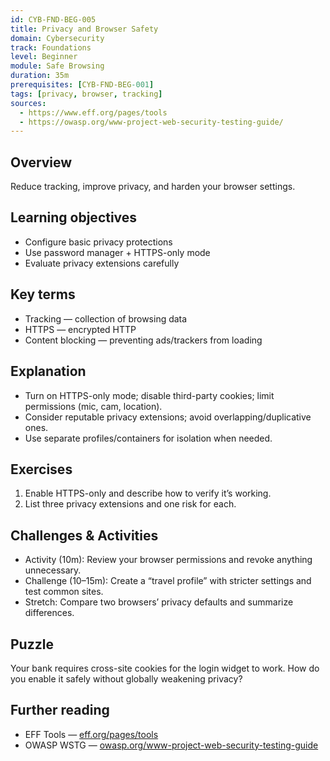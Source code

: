 ```yaml
---
id: CYB-FND-BEG-005
title: Privacy and Browser Safety
domain: Cybersecurity
track: Foundations
level: Beginner
module: Safe Browsing
duration: 35m
prerequisites: [CYB-FND-BEG-001]
tags: [privacy, browser, tracking]
sources:
  - https://www.eff.org/pages/tools
  - https://owasp.org/www-project-web-security-testing-guide/
---
```


## Overview

Reduce tracking, improve privacy, and harden your browser settings.

## Learning objectives

- Configure basic privacy protections
- Use password manager + HTTPS-only mode
- Evaluate privacy extensions carefully

## Key terms

- Tracking — collection of browsing data
- HTTPS — encrypted HTTP
- Content blocking — preventing ads/trackers from loading

## Explanation

- Turn on HTTPS-only mode; disable third-party cookies; limit permissions (mic, cam, location).
- Consider reputable privacy extensions; avoid overlapping/duplicative ones.
- Use separate profiles/containers for isolation when needed.

## Exercises

1. Enable HTTPS-only and describe how to verify it’s working.
2. List three privacy extensions and one risk for each.

## Challenges & Activities

- Activity (10m): Review your browser permissions and revoke anything unnecessary.
- Challenge (10–15m): Create a “travel profile” with stricter settings and test common sites.
- Stretch: Compare two browsers’ privacy defaults and summarize differences.

## Puzzle

Your bank requires cross-site cookies for the login widget to work. How do you enable it safely without globally weakening privacy?

## Further reading

- EFF Tools — [eff.org/pages/tools](https://www.eff.org/pages/tools)
- OWASP WSTG — [owasp.org/www-project-web-security-testing-guide](https://owasp.org/www-project-web-security-testing-guide/)

